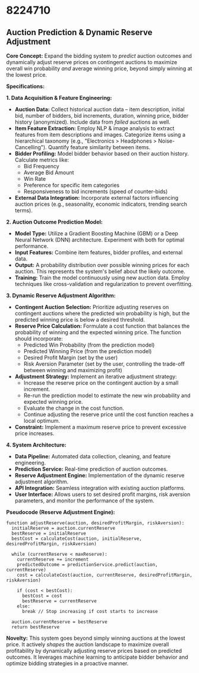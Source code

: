 # 8224710

## Auction Prediction & Dynamic Reserve Adjustment

**Core Concept:** Expand the bidding system to *predict* auction outcomes and dynamically adjust reserve prices on contingent auctions to maximize overall win probability *and* average winning price, beyond simply winning at the lowest price.

**Specifications:**

**1. Data Acquisition & Feature Engineering:**

*   **Auction Data:**  Collect historical auction data – item description, initial bid, number of bidders, bid increments, duration, winning price, bidder history (anonymized).  Include data from *failed* auctions as well.
*   **Item Feature Extraction:** Employ NLP & image analysis to extract features from item descriptions and images. Categorize items using a hierarchical taxonomy (e.g., "Electronics > Headphones > Noise-Cancelling").  Quantify feature similarity between items.
*   **Bidder Profiling:** Model bidder behavior based on their auction history.  Calculate metrics like:
    *   Bid Frequency
    *   Average Bid Amount
    *   Win Rate
    *   Preference for specific item categories
    *   Responsiveness to bid increments (speed of counter-bids)
*   **External Data Integration:** Incorporate external factors influencing auction prices (e.g., seasonality, economic indicators, trending search terms).

**2. Auction Outcome Prediction Model:**

*   **Model Type:** Utilize a Gradient Boosting Machine (GBM) or a Deep Neural Network (DNN) architecture.  Experiment with both for optimal performance.
*   **Input Features:** Combine item features, bidder profiles, and external data.
*   **Output:** A probability distribution over possible winning prices for each auction.  This represents the system's belief about the likely outcome.
*   **Training:** Train the model continuously using new auction data. Employ techniques like cross-validation and regularization to prevent overfitting.

**3. Dynamic Reserve Adjustment Algorithm:**

*   **Contingent Auction Selection:**  Prioritize adjusting reserves on contingent auctions where the predicted win probability is high, but the predicted winning price is below a desired threshold.
*   **Reserve Price Calculation:**  Formulate a cost function that balances the probability of winning and the expected winning price. The function should incorporate:
    *   Predicted Win Probability (from the prediction model)
    *   Predicted Winning Price (from the prediction model)
    *   Desired Profit Margin (set by the user)
    *   Risk Aversion Parameter (set by the user, controlling the trade-off between winning and maximizing profit)
*   **Adjustment Strategy:** Implement an iterative adjustment strategy:
    *   Increase the reserve price on the contingent auction by a small increment.
    *   Re-run the prediction model to estimate the new win probability and expected winning price.
    *   Evaluate the change in the cost function.
    *   Continue adjusting the reserve price until the cost function reaches a local optimum.
*   **Constraint:** Implement a maximum reserve price to prevent excessive price increases.

**4. System Architecture:**

*   **Data Pipeline:**  Automated data collection, cleaning, and feature engineering.
*   **Prediction Service:**  Real-time prediction of auction outcomes.
*   **Reserve Adjustment Engine:**  Implementation of the dynamic reserve adjustment algorithm.
*   **API Integration:**  Seamless integration with existing auction platforms.
*   **User Interface:**  Allows users to set desired profit margins, risk aversion parameters, and monitor the performance of the system.

**Pseudocode (Reserve Adjustment Engine):**

```
function adjustReserve(auction, desiredProfitMargin, riskAversion):
  initialReserve = auction.currentReserve
  bestReserve = initialReserve
  bestCost = calculateCost(auction, initialReserve, desiredProfitMargin, riskAversion)

  while (currentReserve < maxReserve):
    currentReserve += increment
    predictedOutcome = predictionService.predict(auction, currentReserve)
    cost = calculateCost(auction, currentReserve, desiredProfitMargin, riskAversion)

    if (cost < bestCost):
      bestCost = cost
      bestReserve = currentReserve
    else:
      break // Stop increasing if cost starts to increase

  auction.currentReserve = bestReserve
  return bestReserve
```

**Novelty:** This system goes beyond simply winning auctions at the lowest price. It actively *shapes* the auction landscape to maximize overall profitability by dynamically adjusting reserve prices based on predicted outcomes. It leverages machine learning to anticipate bidder behavior and optimize bidding strategies in a proactive manner.